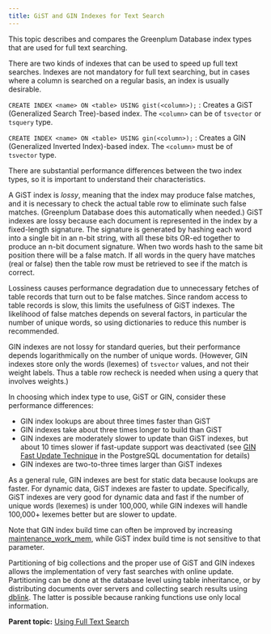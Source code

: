 ```yaml
---
title: GiST and GIN Indexes for Text Search 
---
```


This topic describes and compares the Greenplum Database index types that are used for full text searching.

There are two kinds of indexes that can be used to speed up full text searches. Indexes are not mandatory for full text searching, but in cases where a column is searched on a regular basis, an index is usually desirable.

`CREATE INDEX <name> ON <table> USING gist(<column>);`
:   Creates a GiST \(Generalized Search Tree\)-based index. The `<column>` can be of `tsvector` or `tsquery` type.

`CREATE INDEX <name> ON <table> USING gin(<column>);`
:   Creates a GIN \(Generalized Inverted Index\)-based index. The `<column>` must be of `tsvector` type.

There are substantial performance differences between the two index types, so it is important to understand their characteristics.

A GiST index is *lossy*, meaning that the index may produce false matches, and it is necessary to check the actual table row to eliminate such false matches. \(Greenplum Database does this automatically when needed.\) GiST indexes are lossy because each document is represented in the index by a fixed-length signature. The signature is generated by hashing each word into a single bit in an n-bit string, with all these bits OR-ed together to produce an n-bit document signature. When two words hash to the same bit position there will be a false match. If all words in the query have matches \(real or false\) then the table row must be retrieved to see if the match is correct.

Lossiness causes performance degradation due to unnecessary fetches of table records that turn out to be false matches. Since random access to table records is slow, this limits the usefulness of GiST indexes. The likelihood of false matches depends on several factors, in particular the number of unique words, so using dictionaries to reduce this number is recommended.

GIN indexes are not lossy for standard queries, but their performance depends logarithmically on the number of unique words. \(However, GIN indexes store only the words \(lexemes\) of `tsvector` values, and not their weight labels. Thus a table row recheck is needed when using a query that involves weights.\)

In choosing which index type to use, GiST or GIN, consider these performance differences:

-   GIN index lookups are about three times faster than GiST
-   GIN indexes take about three times longer to build than GiST
-   GIN indexes are moderately slower to update than GiST indexes, but about 10 times slower if fast-update support was deactivated \(see [GIN Fast Update Technique](https://www.postgresql.org/docs/12/gin-implementation.html#GIN-FAST-UPDATE) in the PostgreSQL documentation for details\)
-   GIN indexes are two-to-three times larger than GiST indexes

As a general rule, GIN indexes are best for static data because lookups are faster. For dynamic data, GiST indexes are faster to update. Specifically, GiST indexes are very good for dynamic data and fast if the number of unique words \(lexemes\) is under 100,000, while GIN indexes will handle 100,000+ lexemes better but are slower to update.

Note that GIN index build time can often be improved by increasing [maintenance\_work\_mem](../../ref_guide/config_params/guc-list.html), while GiST index build time is not sensitive to that parameter.

Partitioning of big collections and the proper use of GiST and GIN indexes allows the implementation of very fast searches with online update. Partitioning can be done at the database level using table inheritance, or by distributing documents over servers and collecting search results using [dblink](../../ref_guide/modules/dblink.html). The latter is possible because ranking functions use only local information.

**Parent topic:** [Using Full Text Search](../textsearch/full-text-search.html)

